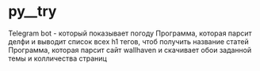 # py__try

Telegram bot - который показывает погоду
Программа, которая парсит делфи и выводит список всех h1 тегов, чтоб получить название статей
Программа, которая парсит сайт wallhaven и скачивает обои заданной темы и колличества страниц
